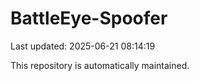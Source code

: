 # BattleEye-Spoofer

Last updated: 2025-06-21 08:14:19

This repository is automatically maintained.
